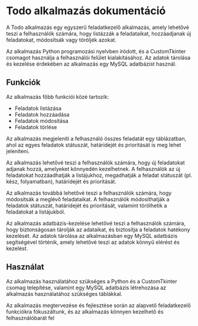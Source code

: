 # Todo alkalmazás dokumentáció

A Todo alkalmazás egy egyszerű feladatkezelő alkalmazás, amely lehetővé teszi a felhasználók számára, hogy listázzák a feladataikat, hozzáadjanak új feladatokat, módosítsák vagy töröljék azokat.

Az alkalmazás Python programozási nyelvben íródott, és a CustomTkinter csomagot használja a felhasználói felület kialakításához. Az adatok tárolása és kezelése érdekében az alkalmazás egy MySQL adatbázist használ.

## Funkciók

Az alkalmazás főbb funkciói közé tartozik:

- Feladatok listázása
- Feladatok hozzáadása
- Feladatok módosítása
- Feladatok törlése

Az alkalmazás megjeleníti a felhasználó összes feladatát egy táblázatban, ahol az egyes feladatok státuszát, határidejét és prioritását is meg lehet jeleníteni.

Az alkalmazás lehetővé teszi a felhasználók számára, hogy új feladatokat adjanak hozzá, amelyeket könnyedén kezelhetnek. A felhasználók az új feladatokat hozzáadhatják a listájukhoz, megadhatják a feladat státuszát (pl. kész, folyamatban), határidejét és prioritását.

Az alkalmazás továbbá lehetővé teszi a felhasználók számára, hogy módosítsák a meglévő feladataikat. A felhasználók módosíthatják a feladatok státuszát, határidejét és prioritását, valamint törölhetik a feladatokat a listájukból.

Az alkalmazás adatbázis-kezelése lehetővé teszi a felhasználók számára, hogy biztonságosan tárolják az adataikat, és biztosítja a feladatok hatékony kezelését. Az adatok tárolása az alkalmazásban egy MySQL adatbázis segítségével történik, amely lehetővé teszi az adatok könnyű elérést és kezelést.

## Használat

Az alkalmazás használatához szükséges a Python és a CustomTkinter csomag telepítése, valamint egy MySQL adatbázis létrehozása az alkalmazás használatához szükséges táblákkal.

Az alkalmazás megtervezése és fejlesztése során az alapvető feladatkezelő funkciókra fókuszáltunk, és az alkalmazás könnyen kezelhető és felhasználóbarát fel

